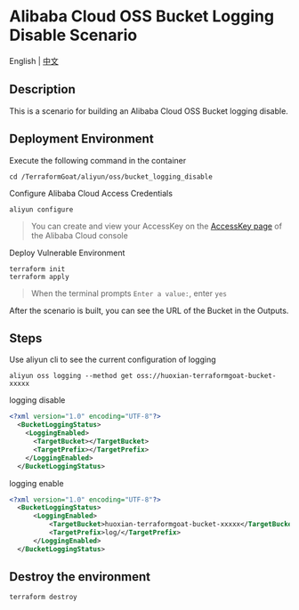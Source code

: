 # Alibaba Cloud OSS Bucket Logging Disable Scenario

English | [中文](./README_CN.md)

## Description

This is a scenario for building an Alibaba Cloud OSS Bucket logging disable.

## Deployment Environment

Execute the following command in the container

```shell
cd /TerraformGoat/aliyun/oss/bucket_logging_disable
```

Configure Alibaba Cloud Access Credentials

```shell
aliyun configure
```

> You can create and view your AccessKey on the [AccessKey page](https://ram.console.aliyun.com/manage/ak) of the Alibaba Cloud console

Deploy Vulnerable Environment

```shell
terraform init
terraform apply
```

> When the terminal prompts `Enter a value:`, enter `yes`

After the scenario is built, you can see the URL of the Bucket in the Outputs.

## Steps

Use aliyun cli to see the current configuration of logging

```shell
aliyun oss logging --method get oss://huoxian-terraformgoat-bucket-xxxxx
```

logging disable

```xml
<?xml version="1.0" encoding="UTF-8"?>
  <BucketLoggingStatus>
    <LoggingEnabled>
      <TargetBucket></TargetBucket>
      <TargetPrefix></TargetPrefix>
    </LoggingEnabled>
  </BucketLoggingStatus>
```

logging enable

```xml
<?xml version="1.0" encoding="UTF-8"?>
  <BucketLoggingStatus>
      <LoggingEnabled>
          <TargetBucket>huoxian-terraformgoat-bucket-xxxxx</TargetBucket>
          <TargetPrefix>log/</TargetPrefix>
      </LoggingEnabled>
  </BucketLoggingStatus>
```

## Destroy the environment

```shell
terraform destroy
```
